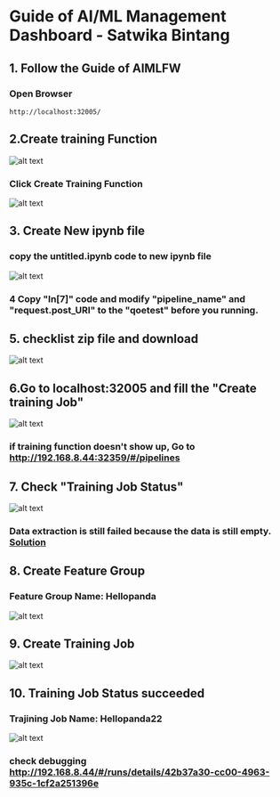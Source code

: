 # Guide of AI/ML Management Dashboard - Satwika Bintang
## 1. Follow the Guide of AIMLFW
### Open Browser
```
http://localhost:32005/
```
## 2.Create training Function

![alt text](image-1.png)
### Click **Create Training Function**
![alt text](image-2.png)
## 3. Create New ipynb file
### copy the untitled.ipynb code to new ipynb file
![alt text](image-3.png)
### 4 Copy "In[7]" code and modify "pipeline_name" and "request.post_URI" to the "qoetest" before you running.
## 5. checklist zip file and download 
![alt text](image-4.png)
## 6.Go to localhost:32005 and fill the "Create training Job"
![alt text](image-5.png)

### if training function doesn't show up,  Go to http://192.168.8.44:32359/#/pipelines 
## 7. Check "Training Job Status"
![alt text](image.png)
### Data extraction  is still failed because the data is still empty. [Solution](https://hackmd.io/ai9WR29zTl2Rmle8K4-Yog#7-2-Rroblem-2%EF%BC%9AInfluxDB-datalake-cant-able-to-training-)

## 8. Create Feature Group
### Feature Group  Name: Hellopanda
![alt text](image-7.png)
## 9. Create Training Job
![alt text](image-8.png)
## 10. Training Job Status succeeded
### Trajining Job Name: Hellopanda22
![alt text](image-9.png)


### check debugging http://192.168.8.44/#/runs/details/42b37a30-cc00-4963-935c-1cf2a251396e 